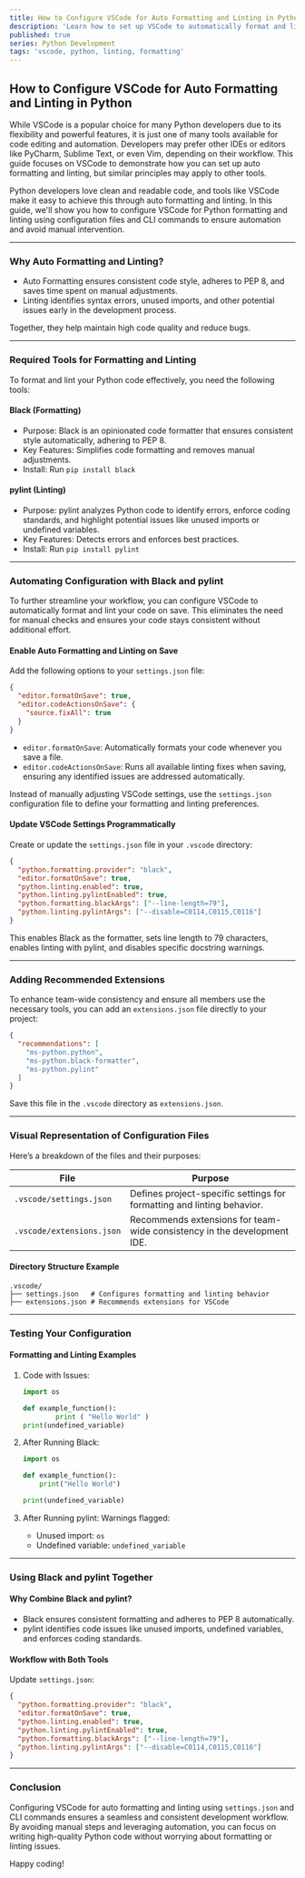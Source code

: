 ```yaml
---
title: How to Configure VSCode for Auto Formatting and Linting in Python
description: 'Learn how to set up VSCode to automatically format and lint Python code using configuration files and CLI commands, avoiding manual steps.'
published: true
series: Python Development
tags: 'vscode, python, linting, formatting'
---
```


## How to Configure VSCode for Auto Formatting and Linting in Python

While VSCode is a popular choice for many Python developers due to its flexibility and powerful features, it is just one of many tools available for code editing and automation. Developers may prefer other IDEs or editors like PyCharm, Sublime Text, or even Vim, depending on their workflow. This guide focuses on VSCode to demonstrate how you can set up auto formatting and linting, but similar principles may apply to other tools.

Python developers love clean and readable code, and tools like VSCode make it easy to achieve this through auto formatting and linting. In this guide, we'll show you how to configure VSCode for Python formatting and linting using configuration files and CLI commands to ensure automation and avoid manual intervention.

---

### Why Auto Formatting and Linting?

- Auto Formatting ensures consistent code style, adheres to PEP 8, and saves time spent on manual adjustments.
- Linting identifies syntax errors, unused imports, and other potential issues early in the development process.

Together, they help maintain high code quality and reduce bugs.

---

### Required Tools for Formatting and Linting

To format and lint your Python code effectively, you need the following tools:

#### Black (Formatting)

- Purpose: Black is an opinionated code formatter that ensures consistent style automatically, adhering to PEP 8.
- Key Features: Simplifies code formatting and removes manual adjustments.
- Install: Run `pip install black`

#### pylint (Linting)

- Purpose: pylint analyzes Python code to identify errors, enforce coding standards, and highlight potential issues like unused imports or undefined variables.
- Key Features: Detects errors and enforces best practices.
- Install: Run `pip install pylint`

---

### Automating Configuration with Black and pylint

To further streamline your workflow, you can configure VSCode to automatically format and lint your code on save. This eliminates the need for manual checks and ensures your code stays consistent without additional effort.

#### Enable Auto Formatting and Linting on Save

Add the following options to your `settings.json` file:

```json
{
  "editor.formatOnSave": true,
  "editor.codeActionsOnSave": {
    "source.fixAll": true
  }
}
```

- `editor.formatOnSave`: Automatically formats your code whenever you save a file.
- `editor.codeActionsOnSave`: Runs all available linting fixes when saving, ensuring any identified issues are addressed automatically.

Instead of manually adjusting VSCode settings, use the `settings.json` configuration file to define your formatting and linting preferences.

#### Update VSCode Settings Programmatically

Create or update the `settings.json` file in your `.vscode` directory:

```json
{
  "python.formatting.provider": "black",
  "editor.formatOnSave": true,
  "python.linting.enabled": true,
  "python.linting.pylintEnabled": true,
  "python.formatting.blackArgs": ["--line-length=79"],
  "python.linting.pylintArgs": ["--disable=C0114,C0115,C0116"]
}
```

This enables Black as the formatter, sets line length to 79 characters, enables linting with pylint, and disables specific docstring warnings.

---

### Adding Recommended Extensions

To enhance team-wide consistency and ensure all members use the necessary tools, you can add an `extensions.json` file directly to your project:

```json
{
  "recommendations": [
    "ms-python.python",
    "ms-python.black-formatter",
    "ms-python.pylint"
  ]
}
```

Save this file in the `.vscode` directory as `extensions.json`.

---

### Visual Representation of Configuration Files

Here’s a breakdown of the files and their purposes:

| File                      | Purpose                                                                 |
|---------------------------|-------------------------------------------------------------------------|
| `.vscode/settings.json`   | Defines project-specific settings for formatting and linting behavior.  |
| `.vscode/extensions.json` | Recommends extensions for team-wide consistency in the development IDE. |

#### Directory Structure Example

```plaintext
.vscode/
├── settings.json   # Configures formatting and linting behavior
├── extensions.json # Recommends extensions for VSCode
```

---

### Testing Your Configuration

#### Formatting and Linting Examples

1. Code with Issues:

   ```python
   import os

   def example_function():
           print ( "Hello World" )
   print(undefined_variable)
   ```

2. After Running Black:

   ```python
   import os

   def example_function():
       print("Hello World")

   print(undefined_variable)
   ```

3. After Running pylint:
   Warnings flagged:
   - Unused import: `os`
   - Undefined variable: `undefined_variable`

---

### Using Black and pylint Together

#### Why Combine Black and pylint?

- Black ensures consistent formatting and adheres to PEP 8 automatically.
- pylint identifies code issues like unused imports, undefined variables, and enforces coding standards.

#### Workflow with Both Tools

Update `settings.json`:

```json
{
  "python.formatting.provider": "black",
  "editor.formatOnSave": true,
  "python.linting.enabled": true,
  "python.linting.pylintEnabled": true,
  "python.formatting.blackArgs": ["--line-length=79"],
  "python.linting.pylintArgs": ["--disable=C0114,C0115,C0116"]
}
```

---

### Conclusion

Configuring VSCode for auto formatting and linting using `settings.json` and CLI commands ensures a seamless and consistent development workflow. By avoiding manual steps and leveraging automation, you can focus on writing high-quality Python code without worrying about formatting or linting issues.

Happy coding!
